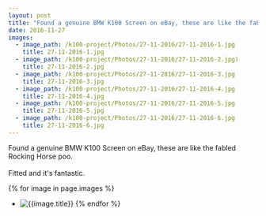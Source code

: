 ```yaml
---
layout: post
title: "Found a genuine BMW K100 Screen on eBay, these are like the fabled Rocking Horse poo."
date: 2016-11-27
images:
  - image_path: /k100-project/Photos/27-11-2016/27-11-2016-1.jpg
    title: 27-11-2016-1.jpg
  - image_path: /k100-project/Photos/27-11-2016/27-11-2016-2.jpg)
    title: 27-11-2016-2.jpg
  - image_path: /k100-project/Photos/27-11-2016/27-11-2016-3.jpg
    title: 27-11-2016-3.jpg
  - image_path: /k100-project/Photos/27-11-2016/27-11-2016-4.jpg
    title: 27-11-2016-4.jpg
  - image_path: /k100-project/Photos/27-11-2016/27-11-2016-5.jpg
    title: 27-11-2016-5.jpg
  - image_path: /k100-project/Photos/27-11-2016/27-11-2016-6.jpg
    title: 27-11-2016-6.jpg
---
```

Found a genuine BMW K100 Screen on eBay, these are like the fabled Rocking Horse poo.<br /><br />Fitted and it&#39;s fantastic.﻿

{% for image in page.images %}
* ![{{image.title}}]({{image.image_path}})
{% endfor %}
